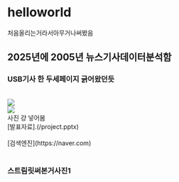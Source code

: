 # helloworld
처음올리는거라서아무거나써봤음
## 2025년에 2005년 뉴스기사데이터분석함
### USB기사 한 두세페이지 긁어왔던듯
<br>
<image src = "https://images.anandtech.com/reviews/memory/usbdriveroundup1/crucialgizmo.jpg"><br>
<image src = "https://images.anandtech.com/doci/11005/kingston_datatraveler_gt_2TB_flash_drive_678_678x452.jpg"><br>
사진 걍 넣어봄<br>
[발표자료].(/project.pptx)<br><br>
[검색엔진](https://naver.com)<br><br>

### 스트림릿써본거사진1
